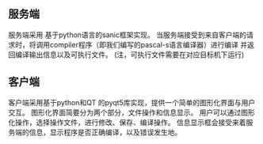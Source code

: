 ##  服务端
服务端采用 基于python语言的sanic框架实现。
当服务端接受到来自客户端的请求时，将调用compiler程序（即我们编写的pascal-s语言编译器）进行编译
并返回编译输出信息以及可执行文件。
(注，可执行文件需要在对应目标机下运行)
##  客户端
客户端采用基于python和QT 的pyqt5库实现，提供一个简单的图形化界面与用户交互。
图形化界面简要分为两个部分，文件操作和信息显示。
用户可以通过图形化操作，选择操作文件，进行修改、保存、编译操作。
信息显示框会接受来着服务端的信息，显示程序是否正确编译，以及错误发生地。